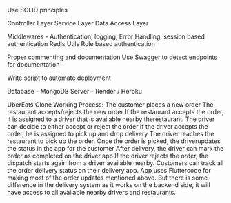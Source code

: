 Use SOLID principles

Controller Layer
Service Layer
Data Access Layer

Middlewares - Authentication, logging, Error Handling, 
session based authentication
Redis
Utils
Role based authentication

Proper commenting and documentation
Use Swagger to detect endpoints for documentation

Write script to automate deployment

Database - MongoDB
Server - Render / Heroku

UberEats Clone Working Process:
The customer places a new order
The restaurant accepts/rejects the new order
If the restaurant accepts the order, it is assigned to a driver that is available nearby therestaurant.
The driver can decide to either accept or reject the order
If the driver accepts the order, he is assigned to pick up and drop delivery
The driver reaches the restaurant to pick up the order. Once the order is picked, the driverupdates the status in the app for the customer
After delivery, the driver can mark the order as completed on the driver app
If the driver rejects the order, the dispatch starts again from a driver available nearby.
Customers can track all the order delivery status on their delivery app. App uses Fluttercode for making most of the order updates mentioned above.
But there is some difference in the delivery system as it works on the backend side, it will have access to all available nearby drivers and restaurants.